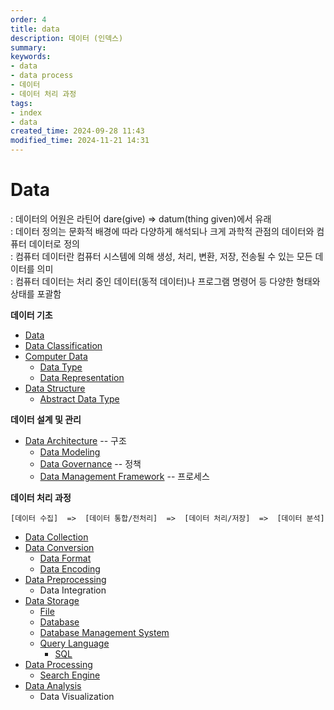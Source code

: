 ```yaml
---
order: 4
title: data
description: 데이터 (인덱스)
summary:
keywords:
- data
- data process
- 데이터
- 데이터 처리 과정
tags:
- index
- data
created_time: 2024-09-28 11:43
modified_time: 2024-11-21 14:31
---
```


# Data
: 데이터의 어원은 라틴어 dare(give) => datum(thing given)에서 유래  
: 데이터 정의는 문화적 배경에 따라 다양하게 해석되나 크게 과학적 관점의 데이터와 컴퓨터 데이터로 정의  
: 컴퓨터 데이터란 컴퓨터 시스템에 의해 생성, 처리, 변환, 저장, 전송될 수 있는 모든 데이터를 의미  
: 컴퓨터 데이터는 처리 중인 데이터(동적 데이터)나 프로그램 명령어 등 다양한 형태와 상태를 포괄함  


**데이터 기초**
- [Data](./data.md)
- [Data Classification](./data-classification.md)
- [Computer Data](./computer-data.md)
  - [Data Type](./computer-data-type.md)
  - [Data Representation](./data-representation.md)
- [Data Structure](./data-structure/index.md)
  - [Abstract Data Type](./data-structure/abstract-data-type.md)


**데이터 설계 및 관리**
- [Data Architecture](./data-architecture.md) -- 구조
  - [Data Modeling](./data-modeling.md)
  - [Data Governance](./data-governance.md) -- 정책
  - [Data Management Framework](./data-management-framework.md) -- 프로세스


**데이터 처리 과정**
```
[데이터 수집]  =>  [데이터 통합/전처리]  =>  [데이터 처리/저장]  =>  [데이터 분석]
```

- [Data Collection](./data-collection/index.md)
- [Data Conversion](./data-conversion/index.md)
  - [Data Format](./data-conversion/format/index.md)
  - [Data Encoding](./data-conversion/encoding/index.md)
- [Data Preprocessing](./data-preprocessing/index.md)
  - Data Integration
- [Data Storage](./data-storage/index.md)
  - [File](./data-storage/file.md)
  - [Database](./data-storage/database/index.md)
  - [Database Management System](./data-storage/dbms/index.md)
  - [Query Language](./query-language/index.md)
    - [SQL](./data-storage/query-language/sql/)
- [Data Processing](./data-processing/index.md)
  - [Search Engine](./data-processing/search-engine.md)
- [Data Analysis](./data-analysis/index.md)
  - Data Visualization